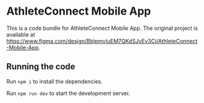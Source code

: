 
  # AthleteConnect Mobile App

  This is a code bundle for AthleteConnect Mobile App. The original project is available at https://www.figma.com/design/BblpmvIuEM7QKdSJvEv3Cj/AthleteConnect-Mobile-App.

  ## Running the code

  Run `npm i` to install the dependencies.

  Run `npm run dev` to start the development server.
  